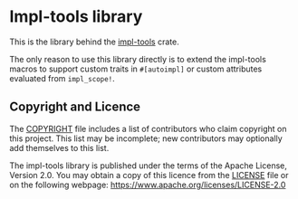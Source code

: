 Impl-tools library
=======

This is the library behind the [impl-tools](https://crates.io/crates/impl-tools) crate.

The only reason to use this library directly is to extend the impl-tools macros
to support custom traits in `#[autoimpl]` or custom attributes evaluated from
`impl_scope!`.


Copyright and Licence
---------------------

The [COPYRIGHT](COPYRIGHT) file includes a list of contributors who claim
copyright on this project. This list may be incomplete; new contributors may
optionally add themselves to this list.

The impl-tools library is published under the terms of the Apache License, Version 2.0.
You may obtain a copy of this licence from the [LICENSE](LICENSE) file or on
the following webpage: <https://www.apache.org/licenses/LICENSE-2.0>

